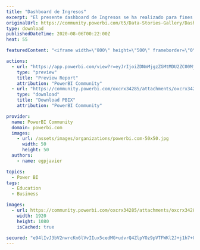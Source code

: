 ```yaml
---
title: "Dashboard de Ingresos"
excerpt: "El presente dashboard de Ingresos se ha realizado para fines educativos con datos ficticios. Puedes ver los tutoriales y descargar los recursos para"
originalUrl: https://community.powerbi.com/t5/Data-Stories-Gallery/Dashboard-de-Ingresos/m-p/1276635
type: download
publishedDateTime: 2020-08-06T00:22:00Z
heat: 55

featuredContent: "<iframe width=\"800\" height=\"500\" frameborder=\"0\" src=\"https://app.powerbi.com/view?r=eyJrIjoiZDNmMjgzZGMtMDU2ZC00MjcyLTk2MTQtZGQ5NDY2YmY1MjU3IiwidCI6Ijc5NzhlNjM0LTRlMTctNDVkZi1iOWEyLWY3NGRjOGY3YzA5ZCJ9\"></iframe>"

actions:
  - url: "https://app.powerbi.com/view?r=eyJrIjoiZDNmMjgzZGMtMDU2ZC00MjcyLTk2MTQtZGQ5NDY2YmY1MjU3IiwidCI6Ijc5NzhlNjM0LTRlMTctNDVkZi1iOWEyLWY3NGRjOGY3YzA5ZCJ9"
    type: "preview"
    title: "Preview Report"
    attribution: "PowerBI Community"
  - url: "https://community.powerbi.com/oxcrx34285/attachments/oxcrx34285/DataStoriesGallery/4431/1/Dashboard%20Superefi.pbix"
    type: "download"
    title: "Download PBIX"
    attribution: "PowerBI Community"

provider:
  name: PowerBI Community
  domain: powerbi.com
  images:
    - url: /assets/images/organizations/powerbi.com-50x50.jpg
      width: 50
      height: 50
  authors:
    - name: egpjavier

topics:
  - Power BI
tags:
  - Education
  - Business

images:
  - url: https://community.powerbi.com/oxcrx34285/attachments/oxcrx34285/DataStoriesGallery/4431/2/Fondo.png
    width: 1920
    height: 1080
    isCached: true

secured: "e94lIvJ3bV2nwrcKn6lVvIIux5cedMG+udvrQ4ZlpYOz9pVTFWKl2J+j1h7+QZjEMBCT7M/tgEHjp/Exd1azu82RyY8oN6JM7fqrdlGdnDMnJjzsX7DfxbyaT4cyRwk7dWxWN56OCq0Fuz0SRcMXub/IZUe3waPQwwCfuQuo6WAAkHWQ7OfpwrmkdRI7Q7EDgYIcAFzO1k+n0nbSXK1OGI6RpYX1eKHqpJDJCVBWCpCrlcOBoOXGuAbhaPob/8yy0YELHtmhhuaI43HpEUMjdAU8Zmobg3iioE/sCX5OL7izJqjy9JLYVMBjp9Qk0iDbgUZri7dpwwfJvmRZqgnEnLXbunHQ6UgEhicNM96r8P7wGmrYjd5GdHlr3dfWY5ynLi/4gDsWG7D0InP0lWs1lkOJ3UnG2gngDYrShqUTI+70ozZL3mnRQIWoLxxTj4H+;0dAGjfp9Jsu8wbckSWI4xg=="
---
```


